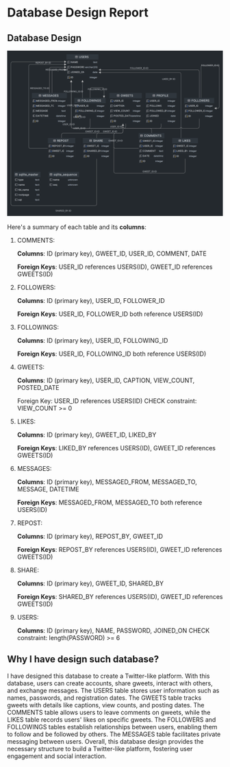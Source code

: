 # Database Design Report

## Database Design

![Databse that I have designed](../assets/gwitter_database.png)

Here's a summary of each table and its **columns**:

1. COMMENTS:

   **Columns**: ID (primary key), GWEET_ID, USER_ID, COMMENT, DATE

   **Foreign Keys**: USER_ID references USERS(ID), GWEET_ID references GWEETS(ID)

2. FOLLOWERS:

   **Columns**: ID (primary key), USER_ID, FOLLOWER_ID

   **Foreign Keys**: USER_ID, FOLLOWER_ID both reference USERS(ID)

3. FOLLOWINGS:

   **Columns**: ID (primary key), USER_ID, FOLLOWING_ID

   **Foreign Keys**: USER_ID, FOLLOWING_ID both reference USERS(ID)

4. GWEETS:

   **Columns**: ID (primary key), USER_ID, CAPTION, VIEW_COUNT, POSTED_DATE

   Foreign Key: USER_ID references USERS(ID)
   CHECK constraint: VIEW_COUNT >= 0

5. LIKES:

   **Columns**: ID (primary key), GWEET_ID, LIKED_BY

   **Foreign Keys**: LIKED_BY references USERS(ID), GWEET_ID references GWEETS(ID)

6. MESSAGES:

   **Columns**: ID (primary key), MESSAGED_FROM, MESSAGED_TO, MESSAGE, DATETIME

   **Foreign Keys**: MESSAGED_FROM, MESSAGED_TO both reference USERS(ID)

7. REPOST:

   **Columns**: ID (primary key), REPOST_BY, GWEET_ID

   **Foreign Keys**: REPOST_BY references USERS(ID), GWEET_ID references GWEETS(ID)

8. SHARE:

   **Columns**: ID (primary key), GWEET_ID, SHARED_BY

   **Foreign Keys**: SHARED_BY references USERS(ID), GWEET_ID references GWEETS(ID)

9. USERS:

   **Columns**: ID (primary key), NAME, PASSWORD, JOINED_ON
   CHECK constraint: length(PASSWORD) >= 6

## Why I have design such database?

I have designed this database to create a Twitter-like platform. With this database, users can create accounts, share gweets, interact with others, and exchange messages. The USERS table stores user information such as names, passwords, and registration dates. The GWEETS table tracks gweets with details like captions, view counts, and posting dates. The COMMENTS table allows users to leave comments on gweets, while the LIKES table records users' likes on specific gweets. The FOLLOWERS and FOLLOWINGS tables establish relationships between users, enabling them to follow and be followed by others. The MESSAGES table facilitates private messaging between users. Overall, this database design provides the necessary structure to build a Twitter-like platform, fostering user engagement and social interaction.
